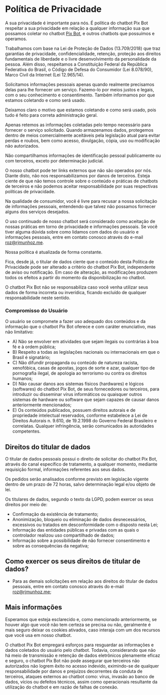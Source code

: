 # Política de Privacidade

A sua privacidade é importante para nós. É política do chatbot Pix Bot respeitar
a sua privacidade em relação a qualquer informação sua que possamos coletar no
chatbot [Pix Bot](https://t.me/amandapixbot), e outros chatbots que possuímos e
operamos.

Trabalhamos com base na Lei de Proteção de Dados (13.709/2018) que traz
garantias de privacidade, confidencialidade, retenção, proteção aos direitos
fundamentais de liberdade e o livre desenvolvimento da personalidade da pessoa.
Além disso, respeitamos a Constituição Federal da República Federativa do
Brasil, o Código de Defesa do Consumidor (Lei 8.078/90), Marco Civil da Internet
(Lei 12.965/14).

Solicitamos informações pessoais apenas quando realmente precisamos delas para
lhe fornecer um serviço. Fazemo-lo por meios justos e legais, com o seu
conhecimento e consentimento. Também informamos por que estamos coletando e como
será usado.

Deixamos claro o motivo que estamos coletando e como será usado, pois tudo é
feito para correta administração geral.

Apenas retemos as informações coletadas pelo tempo necessário para fornecer o
serviço solicitado. Quando armazenamos dados, protegemos dentro de meios
comercialmente aceitáveis pela legislação atual para evitar perdas e roubos, bem
como acesso, divulgação, cópia, uso ou modificação não autorizados.

Não compartilhamos informações de identificação pessoal publicamente ou com
terceiros, exceto por determinação judicial.

O nosso chatbot pode ter links externos que não são operados por nós. Diante
disto, não nos responsabilizamos por danos de terceiros. Esteja ciente de que
não temos controle sobre o conteúdo e práticas de chatbots de terceiros e não
podemos aceitar responsabilidade por suas respectivas políticas de privacidade.

Na qualidade de consumidor, você é livre para recusar a nossa solicitação de
informações pessoais, entendendo que talvez não possamos fornecer alguns dos
serviços desejados.

O uso continuado de nosso chatbot será considerado como aceitação de nossas
práticas em torno de privacidade e informações pessoais. Se você tiver alguma
dúvida sobre como lidamos com dados do usuário e informações pessoais, entre em
contato conosco através do e-mail roz@rjmunhoz.me.

Nossa política é atualizada de forma constante.

Fica, desde já, o titular de dados ciente que o conteúdo desta Política de
Privacidade pode ser alterado a critério do chatbot Pix Bot, independente de
aviso ou notificação. Em caso de alteração, as modificações produzem todos os
efeitos a partir do momento da disponibilização no chatbot.

O chatbot Pix Bot não se responsabiliza caso você venha utilizar seus dados de
forma incorreta ou inverídica, ficando excluído de qualquer responsabilidade
neste sentido.

### Compromisso do Usuário

O usuário se compromete a fazer uso adequado dos conteúdos e da informação que o
chatbot Pix Bot oferece e com caráter enunciativo, mas não limitativo:

- A) Não se envolver em atividades que sejam ilegais ou contrárias à boa fé e à
  ordem pública;
- B) Respeito a todas as legislações nacionais ou internacionais em que o Brasil
  é signatário;
- C) Não difundir propaganda ou conteúdo de natureza racista, xenofóbica, casas
  de apostas, jogos de sorte e azar, qualquer tipo de pornografia ilegal, de
  apologia ao terrorismo ou contra os direitos humanos;
- D) Não causar danos aos sistemas físicos (hardwares) e lógicos (softwares) do
  chatbot Pix Bot, de seus fornecedores ou terceiros, para introduzir ou
  disseminar vírus informáticos ou quaisquer outros sistemas de hardware ou
  software que sejam capazes de causar danos anteriormente mencionados;
- E) Os conteúdos publicados, possuem direitos autorais e de propriedade
  intelectual reservados, conforme estabelece a Lei de Direitos Autorais n.
  9.610, de 19.2.1998 do Governo Federal Brasileiro e correlatas. Qualquer
  infringência, serão comunicados às autoridades competentes.

## Direitos do titular de dados

O titular de dados pessoais possui o direito de solicitar do chatbot Pix Bot,
através do canal específico de tratamento, a qualquer momento, mediante
requisição formal, informações referentes aos seus dados.

Os pedidos serão analisados conforme previsto em legislação vigente dentro de um
prazo de 72 horas, salvo determinação legal e/ou objeto de lei.

Os titulares de dados, segundo o texto da LGPD, podem exercer os seus direitos
por meio de:

- Confirmação da existência de tratamento;
- Anonimização, bloqueio ou eliminação de dados desnecessários, excessivos ou
  tratados em desconformidade com o disposto nesta Lei;
- Informação das entidades públicas e privadas com as quais o controlador
  realizou uso compartilhado de dados;
- Informação sobre a possibilidade de não fornecer consentimento e sobre as
  consequências da negativa;

## Como exercer os seus direitos de titular de dados?

- Para as demais solicitações em relação aos direitos do titular de dados
  pessoais, entre em contato conosco através do e-mail roz@rjmunhoz.me;

## Mais informações

Esperamos que esteja esclarecido e, como mencionado anteriormente, se houver
algo que você não tem certeza se precisa ou não, geralmente é mais seguro deixar
os cookies ativados, caso interaja com um dos recursos que você usa em nosso
chatbot.

O chatbot Pix Bot empregará esforços para resguardar as informações e dados
coletados do usuário pelo chatbot. Todavia, considerando que não há meio de
transmissão e retenção de dados eletrônicos plenamente eficaz e seguro, o
chatbot Pix Bot não pode assegurar que terceiros não autorizados não logrem
êxito no acesso indevido, eximindo-se de qualquer responsabilidade por danos e
prejuízos decorrentes da conduta de terceiros, ataques externos ao chatbot como:
vírus, invasão ao banco de dados, vícios ou defeitos técnicos, assim como
operacionais resultante da utilização do chatbot e em razão de falhas de
conexão.
